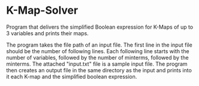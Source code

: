 # K-Map-Solver
Program that delivers the simplified Boolean expression for K-Maps of up to 3 variables and prints their maps.

The program takes the file path of an input file. The first line in the input file should be the number of following lines.
Each following line starts with the number of variables, followed by the number of minterms, followed by the minterms. 
The attached "input.txt" file is a sample input file. 
The program then creates an output file in the same directory as the input and prints into it each K-map and the simplified boolean expression. 

